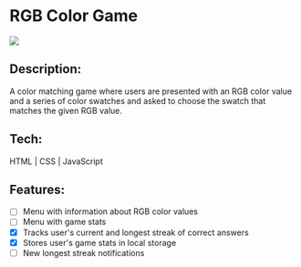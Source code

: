 # RGB Color Game

<!-- **Live Demo:** [https://codepen.io/aexcode/full/MWmZmmR](https://codepen.io/aexcode/full/MWmZmmR) -->

![](https://i.imgur.com/udMQUOz.png)

## Description:

A color matching game where users are presented with an RGB color value and a series of color swatches and asked to choose the swatch that matches the given RGB value.

## Tech:

HTML | CSS | JavaScript

## Features:

- [ ] Menu with information about RGB color values
- [ ] Menu with game stats
- [x] Tracks user's current and longest streak of correct answers
- [x] Stores user's game stats in local storage
- [ ] New longest streak notifications
